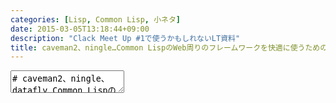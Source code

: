 ```yaml
---
categories: [Lisp, Common Lisp, 小ネタ]
date: 2015-03-05T13:18:44+09:00
description: "Clack Meet Up #1で使うかもしれないLT資料"
title: caveman2、ningle…Common LispのWeb周りのフレームワークを快適に使うためのたった1つのコト
---
```


<textarea data-markdown
    data-separator="\n===\n"
    data-vertical="\n---\n"
    data-notes="^Note:">
# caveman2、ningle、datafly…Common LispのWeb周りのフレームワークを快適に使うためのたった1つのコト
----------------------
Clack Meet Up #1  
2015-03-05 @サムライト

<!-- .slide: class="center" -->
===
<span style="font-size:300%">ずっと俺のターン</span>

<!-- .slide: class="center" -->
===
# 問題
------
Common Lispは case

* Sensitive <!--.element: class="fragment grow" data-fragment-index="1" -->  
* Insensitive <!--.element: class="fragment shrink" data-fragment-index="1" -->

どっち?
===
# 問題
-------

あれ？

```lisp
(eql? 'CaseInsensitive 'caseinsensitive) ;=> t
```

===
# 問題
-------

リーダがデフォルトで大文字にするだけ
```lisp
(eql? '|CaseSensitive| '|casesensitive|) ;=> nil
```

===
# Caveman2
---------

```lisp
@route GET "/hello"
(defun say-hello (&key (|name| "Guest"))
  (format nil "Hello, ~A" |name|))
```
===
# Ningle
--------

```lisp
(setf (ningle:route *app* "/login" :method :POST)
      #'(lambda (params)
          (if (authorize (getf params :|username|)
                         (getf params :|password|))
            "Authorized!"
            "Failed...Try again.")))
```
===
# 面倒…
----
デフォルトでそのままだたっらいいのに
===
# 魔法の`readtable-case`

<!-- .slide: class="center" -->
===
# 魔法の`readtable-case`
-----------------------
```lisp
(setf (readtable-case *readtable*) :invert)
```
を使えばOK  
参考: [SBCLでclispとかallegroのmodern mode的なことをする - wasabizの日記](http://wasabiz.hatenablog.com/entry/20120929/1348889601)
===
# 例
----
```lisp
CL-USER> :username
:USERNAME
CL-USER> (setf (readtable-case *readtable*) :invert)
:invert
CL-USER> :username
:username
```
===
# まとめ
--------
* `(setf (readtable-case *readtable*) :invert)`を使うと快適だよ


</textarea>
